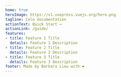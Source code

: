 ```yaml
---
home: true
heroImage: https://v1.vuepress.vuejs.org/hero.png
tagline: Celo documentation
actionText: Quick Start →
actionLink: /guide/
features:
- title: Feature 1 Title
  details: Feature 1 Description
- title: Feature 2 Title
  details: Feature 2 Description
- title: Feature 3 Title
  details: Feature 3 Description
footer: Made by Barbara Liau with ❤️
---
```

